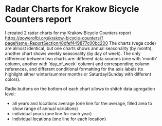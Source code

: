 # Radar Charts for Krakow Bicycle Counters report

I created 2 radar charts for my Krakow Bicycle Counters report https://powerofbi.org/krakow-bicycle-counters/?pageName=ReportSection48dfef449877c00bc200
The charts (vega code) are almost identical, but one charts shows annual seasonality (by month), another chart shows weekly seasonality (by day of week).
The only difference between two charts are: different data sources (one with 'month' column, another with 'day_of_week' column) and corresponding column references, and different conditional formatting for the axis labels (to highlight either winter/summer months or Saturday/Sunday with different colors).

Radio buttons on the bottom of each chart allows to shitch data agregation level:
- all years and locations average (one line for the average, filled area to show range of annual variations)
- individual years (one line for each year)
- individual locations (one line for each location)
